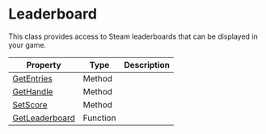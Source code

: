 # Leaderboard

This class provides access to Steam leaderboards that can be displayed in your game.

| Property | Type | Description |
|---|---|---|
| [GetEntries](Leaderboard_GetEntries.md) | Method |  |
| [GetHandle](Leaderboard_GetHandle.md) | Method |  |
| [SetScore](Leaderboard_SetScore.md) | Method |  |
| [GetLeaderboard](GetLeaderboard.md) | Function |  |
